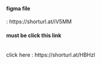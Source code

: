 <div><h4>figma file </h4>: https://shorturl.at/iV5MM </div>

<div><h4>must be click this link</h4> <br> click here : https://shorturl.at/HBHzl</div>

